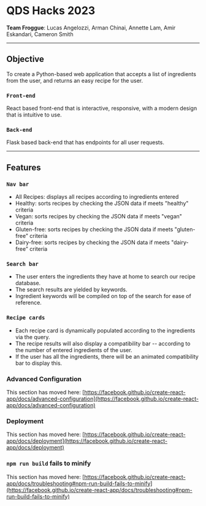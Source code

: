 # QDS Hacks 2023

<b>Team Froggue</b>: Lucas Angelozzi, Arman Chinai, Annette Lam, Amir Eskandari, Cameron Smith

---

## Objective

To create a Python-based web application that accepts a list of ingredients from the user, and returns an easy recipe for the user.

### `Front-end`

React based front-end that is interactive, responsive, with a modern design that is intuitive to use.

### `Back-end`

Flask based back-end that has endpoints for all user requests.

---

## Features

### `Nav bar`

* All Recipes: displays all recipes according to ingredients entered
* Healthy: sorts recipes by checking the JSON data if meets "healthy" criteria
* Vegan: sorts recipes by checking the JSON data if meets "vegan" criteria
* Gluten-free: sorts recipes by checking the JSON data if meets "gluten-free" criteria
* Dairy-free: sorts recipes by checking the JSON data if meets "dairy-free" criteria

### `Search bar`

* The user enters the ingredients they have at home to search our recipe database.
* The search results are yielded by keywords.
* Ingredient keywords will be compiled on top of the search for ease of reference.

### `Recipe cards`

* Each recipe card is dynamically populated according to the ingredients via the query.
* The recipe results will also display a compatibility bar -- according to the number of entered ingredients of the user.
* If the user has all the ingredients, there will be an animated compatibility bar to display this.

### Advanced Configuration

This section has moved here: [https://facebook.github.io/create-react-app/docs/advanced-configuration](https://facebook.github.io/create-react-app/docs/advanced-configuration)

### Deployment

This section has moved here: [https://facebook.github.io/create-react-app/docs/deployment](https://facebook.github.io/create-react-app/docs/deployment)

### `npm run build` fails to minify

This section has moved here: [https://facebook.github.io/create-react-app/docs/troubleshooting#npm-run-build-fails-to-minify](https://facebook.github.io/create-react-app/docs/troubleshooting#npm-run-build-fails-to-minify)
